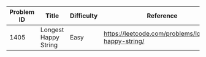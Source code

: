 | Problem ID | Title | Difficulty | Reference
| --- | --- | --- | ---
| 1405 | Longest Happy String | Easy | https://leetcode.com/problems/longest-happy-string/
